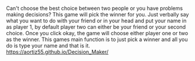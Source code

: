 # 
Can't choose the best choice between two people or you have problems making decisions? This game will pick the winner for you. Just verbally say what you want to do with your friend or in your head and put your name in as player 1, by default player two can either be your friend or your second choice. Once you click okay, the game will choose either player one or two as the winner. This games main function is to just pick a winner and all you do is type your name and that is it.
https://aortiz55.github.io/Decision_Maker/

